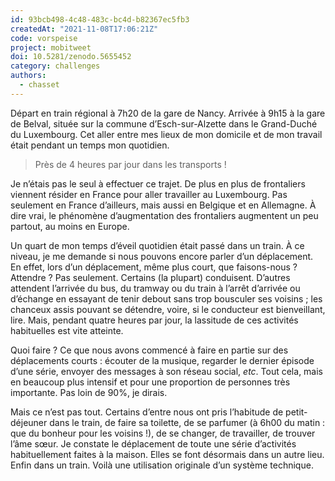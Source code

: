 ```yaml
---
id: 93bcb498-4c48-483c-bc4d-b82367ec5fb3
createdAt: "2021-11-08T17:06:21Z"
code: vorspeise
project: mobitweet
doi: 10.5281/zenodo.5655452
category: challenges
authors:
  - chasset
---
```


Départ en train régional à 7h20 de la gare de Nancy. Arrivée à 9h15 à la gare de Belval, située sur la commune d’Esch-sur-Alzette dans le Grand-Duché du Luxembourg. Cet aller entre mes lieux de mon domicile et de mon travail était pendant un temps mon quotidien. 

> Près de 4 heures par jour dans les transports !

Je n’étais pas le seul à effectuer ce trajet. De plus en plus de frontaliers viennent résider en France pour aller travailler au Luxembourg. Pas seulement en France d’ailleurs, mais aussi en Belgique et en Allemagne. À dire vrai, le phénomène d’augmentation des frontaliers augmentent un peu partout, au moins en Europe.

Un quart de mon temps d’éveil quotidien était passé dans un train. À ce niveau, je me demande si nous pouvons encore parler d’un déplacement. En effet, lors d’un déplacement, même plus court, que faisons-nous ? Attendre ? Pas seulement. Certains (la plupart) conduisent. D’autres attendent l’arrivée du bus, du tramway ou du train à l’arrêt d’arrivée ou d’échange en essayant de tenir debout sans trop bousculer ses voisins ; les chanceux assis pouvant se détendre, voire, si le conducteur est bienveillant, lire. Mais, pendant quatre heures par jour, la lassitude de ces activités habituelles est vite atteinte.

Quoi faire ? Ce que nous avons commencé à faire en partie sur des déplacements courts : écouter de la musique, regarder le dernier épisode d’une série, envoyer des messages à son réseau social, *etc*. Tout cela, mais en beaucoup plus intensif et pour une proportion de personnes très importante. Pas loin de 90%, je dirais.

Mais ce n’est pas tout. Certains d’entre nous ont pris l’habitude de petit-déjeuner dans le train, de faire sa toilette, de se parfumer (à 6h00 du matin : que du bonheur pour les voisins !), de se changer, de travailler, de trouver l’âme sœur. Je constate le déplacement de toute une série d’activités habituellement faites à la maison. Elles se font désormais dans un autre lieu. Enfin dans un train. Voilà une utilisation originale d’un système technique.
